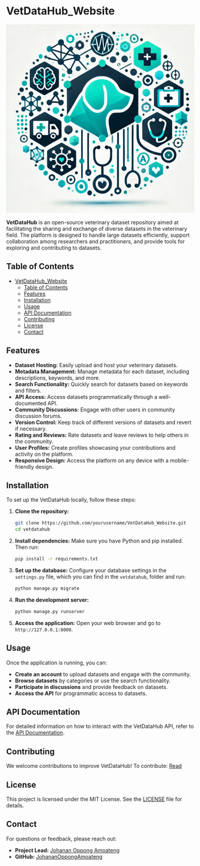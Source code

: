 
# VetDataHub_Website

![VetDataHub Logo](./2f870ea104fe8e3fe891bf40e9ecf6a5.jpg) 

**VetDataHub** is an open-source veterinary dataset repository aimed at facilitating the sharing and exchange of diverse datasets in the veterinary field. The platform is designed to handle large datasets efficiently, support collaboration among researchers and practitioners, and provide tools for exploring and contributing to datasets.

## Table of Contents

- [VetDataHub\_Website](#vetdatahub_website)
  - [Table of Contents](#table-of-contents)
  - [Features](#features)
  - [Installation](#installation)
  - [Usage](#usage)
  - [API Documentation](#api-documentation)
  - [Contributing](#contributing)
  - [License](#license)
  - [Contact](#contact)

## Features

- **Dataset Hosting:** Easily upload and host your veterinary datasets.
- **Metadata Management:** Manage metadata for each dataset, including descriptions, keywords, and more.
- **Search Functionality:** Quickly search for datasets based on keywords and filters.
- **API Access:** Access datasets programmatically through a well-documented API.
- **Community Discussions:** Engage with other users in community discussion forums.
- **Version Control:** Keep track of different versions of datasets and revert if necessary.
- **Rating and Reviews:** Rate datasets and leave reviews to help others in the community.
- **User Profiles:** Create profiles showcasing your contributions and activity on the platform.
- **Responsive Design:** Access the platform on any device with a mobile-friendly design.

## Installation

To set up the VetDataHub locally, follow these steps:

1. **Clone the repository:**
   ```bash
   git clone https://github.com/yourusername/VetDataHub_Website.git
   cd vetdatahub
   ```

2. **Install dependencies:**
   Make sure you have Python and pip installed. Then run:
   ```bash
   pip install -r requirements.txt
   ```

3. **Set up the database:**
   Configure your database settings in the `settings.py` file, which you can find in the ``vetdatahub``, folder and run:
   ```bash
   python manage.py migrate
   ```

4. **Run the development server:**
   ```bash
   python manage.py runserver
   ```

5. **Access the application:**
   Open your web browser and go to `http://127.0.0.1:8000`.

## Usage

Once the application is running, you can:

- **Create an account** to upload datasets and engage with the community.
- **Browse datasets** by categories or use the search functionality.
- **Participate in discussions** and provide feedback on datasets.
- **Access the API** for programmatic access to datasets.

## API Documentation

For detailed information on how to interact with the VetDataHub API, refer to the [API Documentation](link/to/api/docs).

## Contributing

We welcome contributions to improve VetDataHub! To contribute:
[Read](./CONTRIBUTING.md)

## License

This project is licensed under the MIT License. See the [LICENSE](LICENSE) file for details.

## Contact

For questions or feedback, please reach out:

- **Project Lead:** [Johanan Oppong Amoateng](mailto:johananoppongamoateng2001@gmail.com)
- **GitHub:** [JohananOppongAmoateng](https://github.com/JohananOppongAmoateng)
